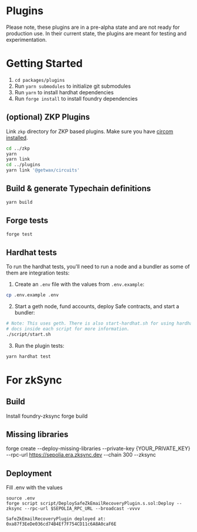 # Plugins

Please note, these plugins are in a pre-alpha state and are not ready for production use. In their current state, the plugins are meant for testing and experimentation.

# Getting Started

1. `cd packages/plugins`
2. Run `yarn submodules` to initialize git submodules
3. Run `yarn` to install hardhat dependencies
4. Run `forge install` to install foundry dependencies

## (optional) ZKP Plugins

Link `zkp` directory for ZKP based plugins. Make sure you have [circom installed](../zkp/README.md).
```bash
cd ../zkp
yarn
yarn link
cd ../plugins
yarn link '@getwax/circuits'
```

## Build & generate Typechain definitions

```bash
yarn build
```

## Forge tests

```bash
forge test
```

## Hardhat tests

To run the hardhat tests, you'll need to run a node and a bundler as some of them are integration tests:

1. Create an `.env` file with the values from `.env.example`:

```bash
cp .env.example .env
```

2. Start a geth node, fund accounts, deploy Safe contracts, and start a bundler:

```bash
# Note: This uses geth. There is also start-hardhat.sh for using hardhat. See
# docs inside each script for more information.
./script/start.sh
```

3. Run the plugin tests:

```bash
yarn hardhat test
```


# For zkSync

## Build

Install foundry-zksync
forge build

## Missing libraries

forge create --deploy-missing-libraries --private-key {YOUR_PRIVATE_KEY} --rpc-url https://sepolia.era.zksync.dev --chain 300 --zksync


## Deployment

Fill .env with the values

```
source .env
forge script script/DeploySafeZkEmailRecoveryPlugin.s.sol:Deploy --zksync --rpc-url $SEPOLIA_RPC_URL --broadcast -vvvv
```

```
SafeZkEmailRecoveryPlugin deployed at: 0xa87f3EeDe036cd74B4Ef7F754CD11c6A8A0caF6E
```

